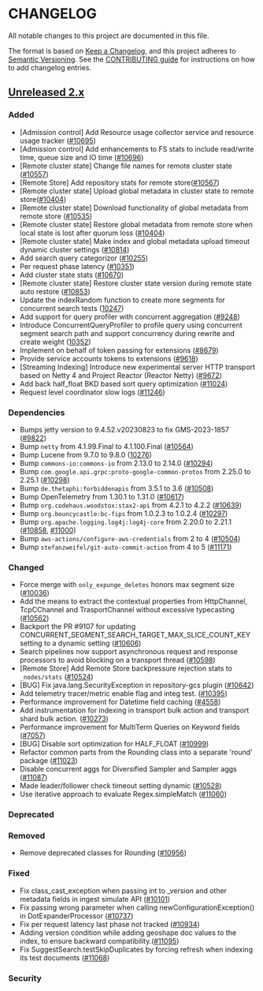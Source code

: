 # CHANGELOG
All notable changes to this project are documented in this file.

The format is based on [Keep a Changelog](https://keepachangelog.com/en/1.0.0/), and this project adheres to [Semantic Versioning](https://semver.org/spec/v2.0.0.html). See the [CONTRIBUTING guide](./CONTRIBUTING.md#Changelog) for instructions on how to add changelog entries.

## [Unreleased 2.x]
### Added
- [Admission control] Add Resource usage collector service and resource usage tracker ([#10695](https://github.com/opensearch-project/OpenSearch/pull/10695))
- [Admission control] Add enhancements to FS stats to include read/write time, queue size and IO time ([#10696](https://github.com/opensearch-project/OpenSearch/pull/10696))
- [Remote cluster state] Change file names for remote cluster state ([#10557](https://github.com/opensearch-project/OpenSearch/pull/10557))
- [Remote Store] Add repository stats for remote store([#10567](https://github.com/opensearch-project/OpenSearch/pull/10567))
- [Remote cluster state] Upload global metadata in cluster state to remote store([#10404](https://github.com/opensearch-project/OpenSearch/pull/10404))
- [Remote cluster state] Download functionality of global metadata from remote store ([#10535](https://github.com/opensearch-project/OpenSearch/pull/10535))
- [Remote cluster state] Restore global metadata from remote store when local state is lost after quorum loss ([#10404](https://github.com/opensearch-project/OpenSearch/pull/10404))
- [Remote cluster state] Make index and global metadata upload timeout dynamic cluster settings ([#10814](https://github.com/opensearch-project/OpenSearch/pull/10814))
- Add search query categorizor ([#10255](https://github.com/opensearch-project/OpenSearch/pull/10255))
- Per request phase latency ([#10351](https://github.com/opensearch-project/OpenSearch/issues/10351))
- Add cluster state stats ([#10670](https://github.com/opensearch-project/OpenSearch/pull/10670))
- [Remote cluster state] Restore cluster state version during remote state auto restore ([#10853](https://github.com/opensearch-project/OpenSearch/pull/10853))
- Update the indexRandom function to create more segments for concurrent search tests ([10247](https://github.com/opensearch-project/OpenSearch/pull/10247))
- Add support for query profiler with concurrent aggregation ([#9248](https://github.com/opensearch-project/OpenSearch/pull/9248))
- Introduce ConcurrentQueryProfiler to profile query using concurrent segment search path and support concurrency during rewrite and create weight ([10352](https://github.com/opensearch-project/OpenSearch/pull/10352))
- Implement on behalf of token passing for extensions ([#8679](https://github.com/opensearch-project/OpenSearch/pull/8679))
- Provide service accounts tokens to extensions ([#9618](https://github.com/opensearch-project/OpenSearch/pull/9618))
- [Streaming Indexing] Introduce new experimental server HTTP transport based on Netty 4 and Project Reactor (Reactor Netty) ([#9672](https://github.com/opensearch-project/OpenSearch/pull/9672))
- Add back half_float BKD based sort query optimization ([#11024](https://github.com/opensearch-project/OpenSearch/pull/11024))
- Request level coordinator slow logs ([#11246](https://github.com/opensearch-project/OpenSearch/pull/11246))

### Dependencies
- Bumps jetty version to 9.4.52.v20230823 to fix GMS-2023-1857 ([#9822](https://github.com/opensearch-project/OpenSearch/pull/9822))
- Bump `netty` from 4.1.99.Final to 4.1.100.Final ([#10564](https://github.com/opensearch-project/OpenSearch/pull/10564))
- Bump Lucene from 9.7.0 to 9.8.0 ([10276](https://github.com/opensearch-project/OpenSearch/pull/10276))
- Bump `commons-io:commons-io` from 2.13.0 to 2.14.0 ([#10294](https://github.com/opensearch-project/OpenSearch/pull/10294))
- Bump `com.google.api.grpc:proto-google-common-protos` from 2.25.0 to 2.25.1 ([#10298](https://github.com/opensearch-project/OpenSearch/pull/10298))
- Bump `de.thetaphi:forbiddenapis` from 3.5.1 to 3.6 ([#10508](https://github.com/opensearch-project/OpenSearch/pull/10508))
- Bump OpenTelemetry from 1.30.1 to 1.31.0 ([#10617](https://github.com/opensearch-project/OpenSearch/pull/10617))
- Bump `org.codehaus.woodstox:stax2-api` from 4.2.1 to 4.2.2 ([#10639](https://github.com/opensearch-project/OpenSearch/pull/10639))
- Bump `org.bouncycastle:bc-fips` from 1.0.2.3 to 1.0.2.4 ([#10297](https://github.com/opensearch-project/OpenSearch/pull/10297))
- Bump `org.apache.logging.log4j:log4j-core` from 2.20.0 to 2.21.1 ([#10858](https://github.com/opensearch-project/OpenSearch/pull/10858), [#11000](https://github.com/opensearch-project/OpenSearch/pull/11000))
- Bump `aws-actions/configure-aws-credentials` from 2 to 4 ([#10504](https://github.com/opensearch-project/OpenSearch/pull/10504))
- Bump `stefanzweifel/git-auto-commit-action` from 4 to 5 ([#11171](https://github.com/opensearch-project/OpenSearch/pull/11171))

### Changed
- Force merge with `only_expunge_deletes` honors max segment size ([#10036](https://github.com/opensearch-project/OpenSearch/pull/10036))
- Add the means to extract the contextual properties from HttpChannel, TcpCChannel and TrasportChannel without excessive typecasting ([#10562](https://github.com/opensearch-project/OpenSearch/pull/10562))
- Backport the PR #9107 for updating CONCURRENT_SEGMENT_SEARCH_TARGET_MAX_SLICE_COUNT_KEY setting to a dynamic setting ([#10606](https://github.com/opensearch-project/OpenSearch/pull/10606))
- Search pipelines now support asynchronous request and response processors to avoid blocking on a transport thread ([#10598](https://github.com/opensearch-project/OpenSearch/pull/10598))
- [Remote Store] Add Remote Store backpressure rejection stats to `_nodes/stats` ([#10524](https://github.com/opensearch-project/OpenSearch/pull/10524))
- [BUG] Fix java.lang.SecurityException in repository-gcs plugin ([#10642](https://github.com/opensearch-project/OpenSearch/pull/10642))
- Add telemetry tracer/metric enable flag and integ test. ([#10395](https://github.com/opensearch-project/OpenSearch/pull/10395))
- Performance improvement for Datetime field caching ([#4558](https://github.com/opensearch-project/OpenSearch/issues/4558))
- Add instrumentation for indexing in transport bulk action and transport shard bulk action. ([#10273](https://github.com/opensearch-project/OpenSearch/pull/10273))
- Performance improvement for MultiTerm Queries on Keyword fields ([#7057](https://github.com/opensearch-project/OpenSearch/issues/7057))
- [BUG] Disable sort optimization for HALF_FLOAT ([#10999](https://github.com/opensearch-project/OpenSearch/pull/10999))
- Refactor common parts from the Rounding class into a separate 'round' package ([#11023](https://github.com/opensearch-project/OpenSearch/issues/11023))
- Disable concurrent aggs for Diversified Sampler and Sampler aggs ([#11087](https://github.com/opensearch-project/OpenSearch/issues/11087))
- Made leader/follower check timeout setting dynamic ([#10528](https://github.com/opensearch-project/OpenSearch/pull/10528))
- Use iterative approach to evaluate Regex.simpleMatch ([#11060](https://github.com/opensearch-project/OpenSearch/pull/11060))

### Deprecated

### Removed
- Remove deprecated classes for Rounding ([#10956](https://github.com/opensearch-project/OpenSearch/issues/10956))

### Fixed
- Fix class_cast_exception when passing int to _version and other metadata fields in ingest simulate API ([#10101](https://github.com/opensearch-project/OpenSearch/pull/10101))
- Fix passing wrong parameter when calling newConfigurationException() in DotExpanderProcessor ([#10737](https://github.com/opensearch-project/OpenSearch/pull/10737))
- Fix per request latency last phase not tracked ([#10934](https://github.com/opensearch-project/OpenSearch/pull/10934))
- Adding version condition while adding geoshape doc values to the index, to ensure backward compatibility.([#11095](https://github.com/opensearch-project/OpenSearch/pull/11095))
- Fix SuggestSearch.testSkipDuplicates by forcing refresh when indexing its test documents ([#11068](https://github.com/opensearch-project/OpenSearch/pull/11068))

### Security

[Unreleased 2.x]: https://github.com/opensearch-project/OpenSearch/compare/2.12...2.x
